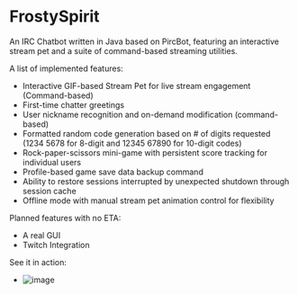 # FrostySpirit
An IRC Chatbot written in Java based on PircBot, featuring an interactive stream pet and a suite of command-based streaming utilities.

A list of implemented features:
- Interactive GIF-based Stream Pet for live stream engagement (Command-based)
- First-time chatter greetings
- User nickname recognition and on-demand modification (command-based)
- Formatted random code generation based on # of digits requested (1234 5678 for 8-digit and 12345 67890 for 10-digit codes)
- Rock-paper-scissors mini-game with persistent score tracking for individual users
- Profile-based game save data backup command
- Ability to restore sessions interrupted by unexpected shutdown through session cache
- Offline mode with manual stream pet animation control for flexibility

Planned features with no ETA:
- A real GUI
- Twitch Integration

See it in action:
- ![image](https://github.com/Thunderz2016/FrostySpirit/assets/24950670/8e5b8b9f-8f89-40a9-9042-ad99ac7d7dcc)

